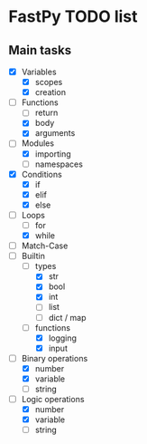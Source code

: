 # FastPy TODO list

## Main tasks

- [x] Variables
    - [x] scopes
    - [x] creation
- [ ] Functions
    - [ ] return
    - [x] body
    - [x] arguments
- [ ] Modules
    - [x] importing
    - [ ] namespaces
- [x] Conditions
    - [x] if
    - [x] elif
    - [x] else
- [ ] Loops
    - [ ] for
    - [x] while
- [ ] Match-Case
- [ ] Builtin
    - [ ] types
        - [x] str
        - [x] bool
        - [x] int
        - [ ] list
        - [ ] dict / map
    - [ ] functions
        - [x] logging
        - [x] input
- [ ] Binary operations
    - [x] number
    - [x] variable
    - [ ] string
- [ ] Logic operations
    - [x] number
    - [x] variable
    - [ ] string